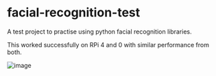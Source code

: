 # facial-recognition-test
A test project to practise using python facial recognition libraries.

This worked successfully on RPi 4 and 0 with similar performance from both.

![image](https://user-images.githubusercontent.com/64171887/198824465-52e5d9a1-46e6-4daa-86ad-9e2856299d1f.png)
